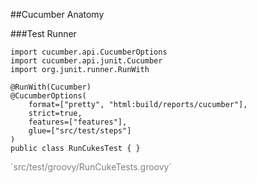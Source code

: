 ##Cucumber Anatomy

###Test Runner

	import cucumber.api.CucumberOptions
	import cucumber.api.junit.Cucumber
	import org.junit.runner.RunWith

	@RunWith(Cucumber)
	@CucumberOptions(
	    format=["pretty", "html:build/reports/cucumber"],
		strict=true,
	    features=["features"],
	    glue=["src/test/steps"]
	)
	public class RunCukesTest { }

<p style="color:grey" class="fragment roll-in">`src/test/groovy/RunCukeTests.groovy`</p>
